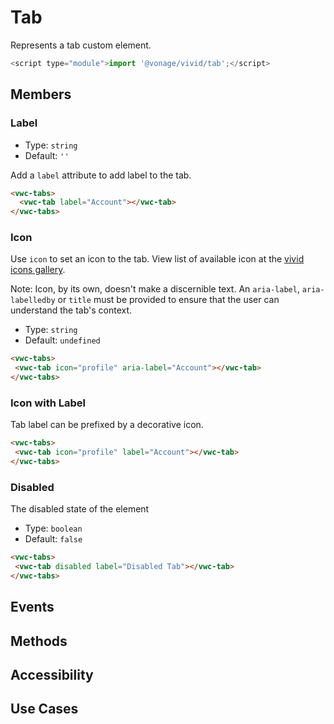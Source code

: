 # Tab

Represents a tab custom element.

```js
<script type="module">import '@vonage/vivid/tab';</script>
```

## Members

### Label

- Type: `string`
- Default: `''`

Add a `label` attribute to add label to the tab.

```html preview
<vwc-tabs>
  <vwc-tab label="Account"></vwc-tab>
</vwc-tabs>
```

### Icon

Use `icon` to set an icon to the tab.
View list of available icon at the [vivid icons gallery](https://icons.vivid.vonage.com).

Note: Icon, by its own, doesn't make a discernible text. An `aria-label`, `aria-labelledby` or `title` must be provided to ensure that the user can understand the tab's context.

- Type: `string`
- Default: `undefined`

```html preview
<vwc-tabs>
 <vwc-tab icon="profile" aria-label="Account"></vwc-tab>
</vwc-tabs>
```

### Icon with Label

Tab label can be prefixed by a decorative icon.

```html preview
<vwc-tabs>
 <vwc-tab icon="profile" label="Account"></vwc-tab>
</vwc-tabs>
```

### Disabled

The disabled state of the element

- Type: `boolean`
- Default: `false`

```html preview
<vwc-tabs>
 <vwc-tab disabled label="Disabled Tab"></vwc-tab>
</vwc-tabs>
```

## Events

## Methods

## Accessibility

## Use Cases
